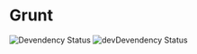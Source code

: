 # Grunt

![Devendency Status](https://david-dm.org/shgtkshruch/grunt.png)
![devDevendency Status](https://david-dm.org/shgtkshruch/grunt/dev-status.png)
